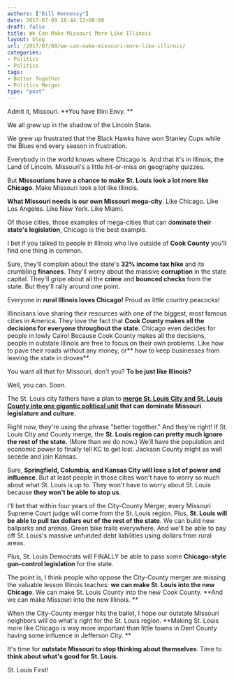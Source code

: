 ```yaml
---
authors: ["Bill Hennessy"]
date: 2017-07-09 16:44:12+00:00
draft: false
title: We Can Make Missouri More Like Illinois
layout: blog
url: /2017/07/09/we-can-make-missouri-more-like-illinois/
categories:
- Politics
- Politics
tags:
- Better Together
- Politics Merger
type: "post"
---
```


Admit it, Missouri. **You have Illini Envy. **

We all grew up in the shadow of the Lincoln State.

We grew up frustrated that the Black Hawks have won Stanley Cups while the Blues end every season in frustration.

Everybody in the world knows where Chicago is. And that it's in Illinois, the Land of Lincoln. Missouri's a little hit-or-miss on geography quizzes.

But **Missourians have a chance to make St. Louis look a lot more like Chicago**. Make Missouri look a lot like Illinois.

**What Missouri needs is our own Missouri mega-city**. Like Chicago. Like Los Angeles. Like New York. Like Miami.

Of those cities, those examples of mega-cities that can d**ominate their state's legislation**, Chicago is the best example.

I bet if you talked to people in Illinois who live outside of **Cook County** you'll find one thing in common.

Sure, they'll complain about the state's **32% income tax hike** and its crumbling **finances**. They'll worry about the massive **corruption** in the state capital. They'll gripe about all the **crime** and **bounced checks** from the state. But they'll rally around one point.

Everyone in **rural Illinois loves Chicago!** Proud as little country peacocks!

Illinoisans love sharing their resources with one of the biggest, most famous cities in America. They love the fact that **Cook County makes all the decisions for everyone throughout the state**. Chicago even decides for people in lowly Cairo! Because Cook County makes all the decisions, people in outstate Illinois are free to focus on their own problems. Like how to pave their roads without any money, or** how to keep businesses from leaving the state in droves**.

You want all that for Missouri, don't you? **To be just like Illinois?**

Well, you can. Soon.

The St. Louis city fathers have a plan to **[merge St. Louis City and St. Louis County into one gigantic political unit](https://www.stltoday.com/news/local/govt-and-politics/opponents-of-closer-st-louis-st-louis-county-links-worry/article_9ff96524-b83a-507e-81ab-4c7abb9e0ec1.html) that can dominate Missouri legislature and culture.**

Right now, they're using the phrase "better together." And they're right! If St. Louis City and County merge, the **St. Louis region can pretty much ignore the rest of the state.** (More than we do now.) We'll have the population and economic power to finally tell KC to get lost. Jackson County might as well secede and join Kansas.

Sure, **Springfield, Columbia, and Kansas City will lose a lot of power and influence**. But at least people in those cities won't have to worry so much about what St. Louis is up to. They won't have to worry about St. Louis because **they won't be able to stop us**.

I'll bet that within four years of the City-County Merger, every Missouri Supreme Court judge will come from the St. Louis region. Plus, **St. Louis will be able to pull tax dollars out of the rest of the state**. We can build new ballparks and arenas. Green bike trails everywhere. And we'll be able to pay off St. Louis's massive unfunded debt liabilities using dollars from rural areas.

Plus, St. Louis Democrats will FINALLY be able to pass some **Chicago-style gun-control legislation** for the state.

The point is, I think people who oppose the City-County merger are missing the valuable lesson Illinois teaches: **we can make St. Louis into the new Chicago**. We can make St. Louis County into the new Cook County. **And we can make Missouri into the new Illinois. **

When the City-County merger hits the ballot, I hope our outstate Missouri neighbors will do what's right for the St. Louis region. **Making St. Louis more like Chicago is way more important than little towns in Dent County having some influence in Jefferson City. **

It's time for **outstate Missouri to stop thinking about themselves**. Time to **think about what's good for St. Louis**.

St. Louis First!
